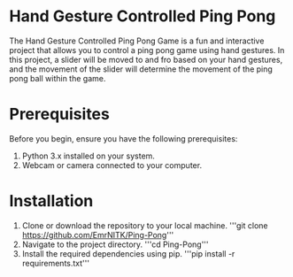 # Hand Gesture Controlled Ping Pong
The Hand Gesture Controlled Ping Pong Game is a fun and interactive project that allows you to control a ping pong game using hand gestures. In this project, a slider will be moved to and fro based on your hand gestures, and the movement of the slider will determine the movement of the ping pong ball within the game.

# Prerequisites
Before you begin, ensure you have the following prerequisites:

 1. Python 3.x installed on your system.
 2. Webcam or camera connected to your computer.

# Installation
1. Clone or download the repository to your local machine.
 '''git clone https://github.com/EmrNITK/Ping-Pong'''
2. Navigate to the project directory.
'''cd Ping-Pong'''
3. Install the required dependencies using pip.
 '''pip install -r requirements.txt'''
